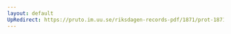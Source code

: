 ```yaml
---
layout: default
UpRedirect: https://pruto.im.uu.se/riksdagen-records-pdf/1871/prot-1871--ak--222/prot-1871--ak--222_027.pdf
---
```

